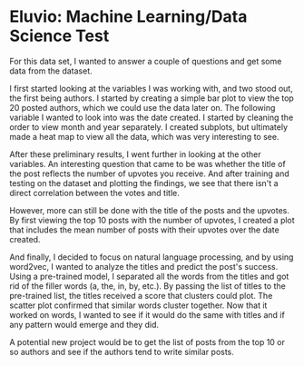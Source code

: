 # Eluvio: Machine Learning/Data Science Test

For this data set, I wanted to answer a couple of questions and get some data from the dataset. 

I first started looking at the variables I was working with, and two stood out, the first being authors. I started by creating a simple bar plot to view the top 20 posted authors, which we could use the data later on. The following variable I wanted to look into was the date created. I started by cleaning the order to view month and year separately. I created subplots, but ultimately made a heat map to view all the data, which was very interesting to see. 

After these preliminary results, I went further in looking at the other variables. An interesting question that came to be was whether the title of the post reflects the number of upvotes you receive. And after training and testing on the dataset and plotting the findings, we see that there isn't a direct correlation between the votes and title. 

However, more can still be done with the title of the posts and the upvotes. By first viewing the top 10 posts with the number of upvotes, I created a plot that includes the mean number of posts with their upvotes over the date created. 

And finally, I decided to focus on natural language processing, and by using word2vec, I wanted to analyze the titles and predict the post's success. Using a pre-trained model, I separated all the words from the titles and got rid of the filler words (a, the, in, by, etc.). By passing the list of titles to the pre-trained list, the titles received a score that clusters could plot. The scatter plot confirmed that similar words cluster together. Now that it worked on words, I wanted to see if it would do the same with titles and if any pattern would emerge and they did. 

A potential new project would be to get the list of posts from the top 10 or so authors and see if the authors tend to write similar posts. 
